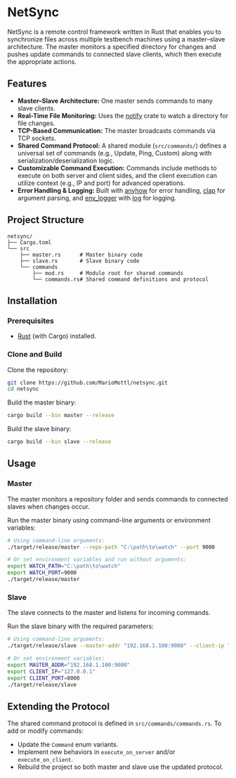 # NetSync

NetSync is a remote control framework written in Rust that enables you to synchronize files across multiple testbench machines using a master–slave architecture. The master monitors a specified directory for changes and pushes update commands to connected slave clients, which then execute the appropriate actions.

## Features

- **Master–Slave Architecture:** One master sends commands to many slave clients.
- **Real-Time File Monitoring:** Uses the [notify](https://crates.io/crate/notify) crate to watch a directory for file changes.
- **TCP-Based Communication:** The master broadcasts commands via TCP sockets.
- **Shared Command Protocol:** A shared module (`src/commands/`) defines a universal set of commands (e.g., Update, Ping, Custom) along with serialization/deserialization logic.
- **Customizable Command Execution:** Commands include methods to execute on both server and client sides, and the client execution can utilize context (e.g., IP and port) for advanced operations.
- **Error Handling & Logging:** Built with [anyhow](https://crates.io/crate/anyhow) for error handling, [clap](https://crates.io/crate/clap) for argument parsing, and [env_logger](https://crates.io/crate/env_logger) with [log](https://crates.io/crate/log) for logging.

## Project Structure

```
netsync/
├── Cargo.toml
└── src
    ├── master.rs      # Master binary code
    ├── slave.rs       # Slave binary code
    └── commands
        ├── mod.rs     # Module root for shared commands
        └── commands.rs# Shared command definitions and protocol
```

## Installation

### Prerequisites

- [Rust](https://rustup.rs/) (with Cargo) installed.

### Clone and Build

Clone the repository:

```bash
git clone https://github.com/MarioMottl/netsync.git
cd netsync
```

Build the master binary:

```bash
cargo build --bin master --release
```

Build the slave binary:

```bash
cargo build --bin slave --release
```

## Usage

### Master

The master monitors a repository folder and sends commands to connected slaves when changes occur.

Run the master binary using command-line arguments or environment variables:

```bash
# Using command-line arguments:
./target/release/master --repo-path "C:\path\to\watch" --port 9000

# Or set environment variables and run without arguments:
export WATCH_PATH="C:\path\to\watch"
export WATCH_PORT=9000
./target/release/master
```

### Slave

The slave connects to the master and listens for incoming commands.

Run the slave binary with the required parameters:

```bash
# Using command-line arguments:
./target/release/slave --master-addr "192.168.1.100:9000" --client-ip "127.0.0.1" --client-port 8000

# Or set environment variables:
export MASTER_ADDR="192.168.1.100:9000"
export CLIENT_IP="127.0.0.1"
export CLIENT_PORT=8000
./target/release/slave
```

## Extending the Protocol

The shared command protocol is defined in `src/commands/commands.rs`. To add or modify commands:

- Update the `Command` enum variants.
- Implement new behaviors in `execute_on_server` and/or `execute_on_client`.
- Rebuild the project so both master and slave use the updated protocol.
